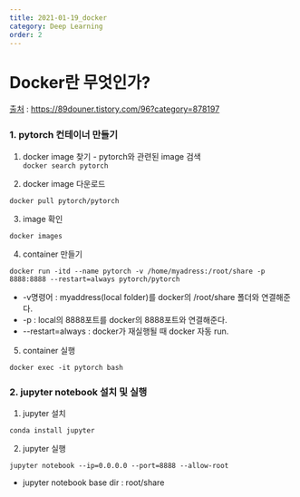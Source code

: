```yaml
---
title: 2021-01-19_docker
category: Deep Learning
order: 2
---
```


# Docker란 무엇인가?  
[출처](https://89douner.tistory.com/96?category=878197) : https://89douner.tistory.com/96?category=878197  

### 1. pytorch 컨테이너 만들기  
1) docker image 찾기 - pytorch와 관련된 image 검색  
```docker search pytorch```  

2) docker image 다운로드  

```docker pull pytorch/pytorch```  

3) image 확인  

```docker images```   

4) container 만들기  

```docker run -itd --name pytorch -v /home/myadress:/root/share -p 8888:8888 --restart=always pytorch/pytorch```  

- -v명령어 : myaddress(local folder)를 docker의 /root/share 폴더와 연결해준다.  
- -p : local의 8888포트를 docker의 8888포트와 연결해준다.  
- --restart=always : docker가 재실행될 때 docker 자동 run.  

5) container 실행  

```docker exec -it pytorch bash```  

### 2. jupyter notebook 설치 및 실행  
1) jupyter 설치  

```conda install jupyter```  

2) jupyter 실행  

```jupyter notebook --ip=0.0.0.0 --port=8888 --allow-root```  
* jupyter notebook base dir : root/share  


